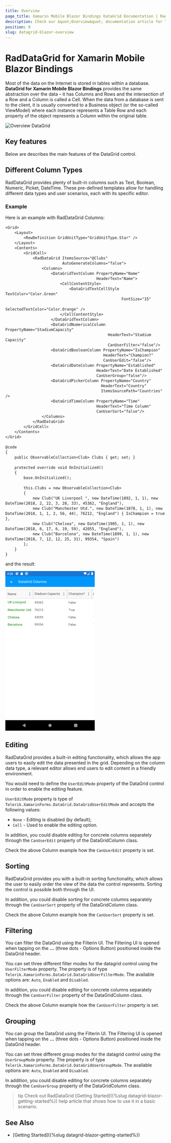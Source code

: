 ```yaml
---
title: Overview
page_title: Xamarin Mobile Blazor Bindings DataGrid Documentation | RadDataGrid Overview
description: Check our &quot;Overview&quot; documentation article for Telerik DataGrid for for Xamarin Mobile Blazor Bindings
position: 0
slug: datagrid-blazor-overview
---
```


# RadDataGrid for Xamarin Mobile Blazor Bindings

Most of the data on the Internet is stored in tables within a database. **DataGrid for Xamarin Mobile Blazor Bindings** provides the same abstraction over the data – it has Columns and Rows and the intersection of a Row and a Column is called a Cell. When the data from a database is sent to the client, it is usually converted to a Business object (or the so-called ViewModel) where each instance represents a Table Row and each property of the object represents a Column within the original table.

![Overview DataGrid](images/overview-grid-1.png)

## Key features

Below are describes the main features of the DataGrid control.

## Different Column Types

RadDataGrid provides plenty of built-in columns such as Text, Boolean, Numeric, Picket, DateTime. These pre-defined templates allow for handling different data types and user scenarios, each with its specific editor.

### Example

Here is an example with RadDataGrid Columns:

```
<Grid>
    <Layout>
        <RowDefinition GridUnitType="GridUnitType.Star" />
    </Layout>
    <Contents>
        <GridCell>
            <RadDataGrid ItemsSource="@Clubs" 
                         AutoGenerateColumns="false">
                <Columns>
                    <DataGridTextColumn PropertyName="Name"
                                        HeaderText="Name">
                        <CellContentStyle>
                            <DataGridTextCellStyle TextColor="Color.Green"
                                                   FontSize="15"
                                                   SelectedTextColor="Color.Orange" />
                        </CellContentStyle>
                    </DataGridTextColumn>
                    <DataGridNumericalColumn PropertyName="StadiumCapacity"
                                             HeaderText="Stadium Capacity" 
                                             CanUserFilter="false"/>
                    <DataGridBooleanColumn PropertyName="IsChampion"
                                           HeaderText="Champion?" 
                                           CanUserEdit="false"/>
                    <DataGridDateColumn PropertyName="Established"
                                        HeaderText="Date Established"
                                        CanUserGroup="false"/>
                    <DataGridPickerColumn PropertyName="Country"
                                          HeaderText="Country"
                                          ItemsSourcePath="Countries" />
                    <DataGridTimeColumn PropertyName="Time"
                                        HeaderText="Time Column" 
                                        CanUserSort="false"/>
                </Columns>
            </RadDataGrid>
        </GridCell>
    </Contents>
</Grid>

@code 
{
    public ObservableCollection<Club> Clubs { get; set; }
    
    protected override void OnInitialized()
    {
        base.OnInitialized();

        this.Clubs = new ObservableCollection<Club>
        {
            new Club("UK Liverpool ", new DateTime(1892, 1, 1), new DateTime(2018, 2, 22, 3, 28, 33), 45362, "England"),
            new Club("Manchester Utd.", new DateTime(1878, 1, 1), new DateTime(2018, 1, 1, 2, 56, 44), 76212, "England") { IsChampion = true },
            new Club("Chelsea", new DateTime(1905, 1, 1), new DateTime(2018, 6, 17, 6, 19, 59), 42055, "England"),
            new Club("Barcelona", new DateTime(1899, 1, 1), new DateTime(2018, 7, 12, 12, 25, 31), 99354, "Spain")
        };
    }
}

```

and the result:

![DataGrid Columns](images/datagrid-columns.png)

## Editing

RadDataGrid provides a built-in editing functionality, which allows the app users to easily edit the data presented in the grid. Depending on the column data type, a relevant editor allows end users to edit content in a friendly environment.

You would need to define the `UserEditMode` property of the DataGrid control in order to enable the editing feature.

`UserEditMode` property is type of `Telerik.XamarinForms.DataGrid.DataGridUserEditMode` and accepts the following values:

* `None` - Editing is disabled (by default);
* `Cell` - Used to enable the editing option.

In addition, you could disable editing for concrete columns separately through the `CanUserEdit` property of the DataGridColumn class. 

Check the above Column example how the `CanUserEdit` property is set.

## Sorting

RadDataGrid provides you with a built-in sorting functionality, which allows the user to easily order the view of the data the control represents. Sorting the control is possible both through the UI.

In addition, you could disable sorting for concrete columns separately through the `CanUserSort` property of the DataGridColumn class. 

Check the above Column example how the `CanUserSort` property is set.

## Filtering

You can filter the DataGrid using the Filterin UI. The Filtering UI is opened when tapping on the **...** (three dots - Options Button) positioned inside the DataGrid header. 

You can set three different filter modes for the datagrid control using the `UserFilterMode` property. The property is of type `Telerik.XamarinForms.DataGrid.DataGridUserFilterMode`. The available options are: `Auto`, `Enabled` and `Disabled`.

In addition, you could disable editing for concrete columns separately through the `CanUserFilter` property of the DataGridColumn class. 

Check the above Column example how the `CanUserFilter` property is set.

## Grouping

You can group the DataGrid using the Filterin UI. The Filtering UI is opened when tapping on the **...** (three dots - Options Button) positioned inside the DataGrid header. 

You can set three different group modes for the datagrid control using the `UserGroupMode` property. The property is of type `Telerik.XamarinForms.DataGrid.DataGridUserGroupMode`. The available options are: `Auto`, `Enabled` and `Disabled`.

In addition, you could disable editing for concrete columns separately through the `CanUserGroup` property of the DataGridColumn class. 

>tip Check out RadDataGrid [Getting Started]({%slug datagrid-blazor-getting-started%}) help article that shows how to use it in a basic scenario.

## See Also

- [Getting Started]({%slug datagrid-blazor-getting-started%}) 
